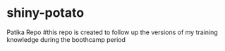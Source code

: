 # shiny-potato
Patika Repo
#this repo is created to follow up the versions of my training knowledge during the boothcamp period

